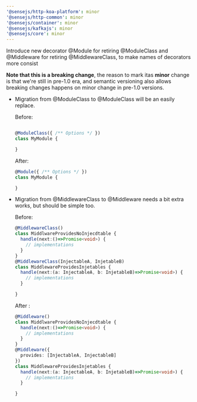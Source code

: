 ```yaml
---
'@sensejs/http-koa-platform': minor
'@sensejs/http-common': minor
'@sensejs/container': minor
'@sensejs/kafkajs': minor
'@sensejs/core': minor
---
```


Introduce new decorator @Module for retiring @ModuleClass and @Middleware
for retiring @MiddlewareClass, to make names of decorators more consist

**Note that this is a breaking change**, the reason to mark itas **minor**
change is that we're still in pre-1.0 era, and semantic versioning also
allows breaking changes happens on minor change in pre-1.0 versions.

-   Migration from @ModuleClass to @ModuleClass will be an easily replace.

    Before:

    ```ts

    @ModuleClass({ /** Options */ })
    class MyModule {

    }

    ```

    After:
    ```ts
    @Module({ /** Options */ })
    class MyModule {

    }
    ```

-   Migration from @MiddlewareClass to @Middleware needs a bit extra works,
    but should be simple too.

    Before:

    ```ts
    @MiddlewareClass()
    class MiddlwareProvidesNoInjecdtable {
      handle(next:()=>Promise<void>) {
        // implementations
      }
    }
    @MiddlewareClass(InjectableA, InjetableB)
    class MiddlewareProvidesInjetables {
      handle(next:(a: InjectableA, b: InjetableB)=>Promise<void>) {
        // implementations
      }

    }
    ```
    After :

    ```ts
    @Middleware()
    class MiddlwareProvidesNoInjecdtable {
      handle(next:()=>Promise<void>) {
        // implementations
      }
    }
    @Middleware({
      provides: [InjectableA, InjectableB]
    })
    class MiddlewareProvidesInjetables {
      handle(next:(a: InjectableA, b: InjetableB)=>Promise<void>) {
        // implementations
      }

    }
    ```
